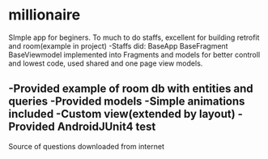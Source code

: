 # millionaire
SImple app for beginers. To much to do staffs, excellent for building retrofit and room(example in project) 
-Staffs did:
  BaseApp
  BaseFragment
  BaseViewmodel
    implemented into Fragments and models for better controll and lowest code, used shared and one page view models.
    
-Provided example of room db with entities and queries
-Provided models
-Simple animations included
-Custom view(extended by layout)
-Provided AndroidJUnit4 test
-

Source of questions downloaded from internet

